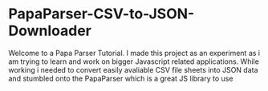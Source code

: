 # PapaParser-CSV-to-JSON-Downloader


Welcome to a Papa Parser Tutorial. I made this project as an experiment as i am trying to learn and work on bigger Javascript related applications. While working i needed to convert easily avaliable CSV file sheets into JSON data and stumbled onto the PapaParser which is a great JS library to use 
